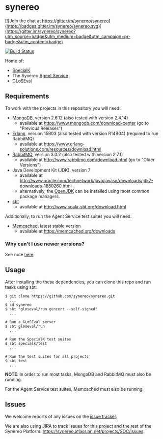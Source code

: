 # synereo

[![Join the chat at https://gitter.im/synereo/synereo](https://badges.gitter.im/synereo/synereo.svg)](https://gitter.im/synereo/synereo?utm_source=badge&utm_medium=badge&utm_campaign=pr-badge&utm_content=badge)

[![Build Status](https://travis-ci.org/synereo/synereo.svg?branch=staging)](https://travis-ci.org/synereo/synereo)

Home of:

* [SpecialK](specialk)
* The Synereo [Agent Service](agent-service)
* [GLoSEval](gloseval)

## Requirements

To work with the projects in this repository you will need:
* [MongoDB](https://www.mongodb.com/), version 2.6.12 (also tested with version 2.4.14)
  * available at https://www.mongodb.com/download-center (go to "Previous Releases")
* [Erlang](https://www.erlang.org/), version 15B03 (also tested with version R14B04) (required to run RabbitMQ)
  * available at https://www.erlang-solutions.com/resources/download.html
* [RabbitMQ](http://www.rabbitmq.com/), version 3.0.2 (also tested with version 2.7.1)
  * available at http://www.rabbitmq.com/download.html (go to "Older Versions")
* Java Development Kit (JDK), version 7
  * available at http://www.oracle.com/technetwork/java/javase/downloads/jdk7-downloads-1880260.html
  * alternatively, the [OpenJDK](http://openjdk.java.net/) can be installed using most common package managers.
* [sbt](http://www.scala-sbt.org/)
  * available at http://www.scala-sbt.org/download.html

Additionally, to run the Agent Service test suites you will need:
* [Memcached](https://memcached.org/), latest stable version
  * available at https://memcached.org/downloads

### Why can't I use newer versions?

See note [here](specialk/README.md#why-cant-i-use-newer-versions).

## Usage

After installing the these dependencies, you can clone this repo and run tasks using sbt:
```
$ git clone https://github.com/synereo/synereo.git
  ...
$ cd synereo
$ sbt "gloseval/run gencert --self-signed"
  ...

# Run a GLoSEval server
$ sbt gloseval/run
  ...

# Run the SpecialK test suites
$ sbt specialk/test
  ...

# Run the test suites for all projects
$ sbt test
  ...
```

**NOTE**: In order to run most tasks, MongoDB and RabbitMQ must also be running.

For the Agent Service test suites, Memcached must also be running.


## Issues

We welcome reports of any issues on the [issue tracker](https://github.com/synereo/synereo/issues).

We are also using JIRA to track issues for this project and the rest of the Synereo Platform:
https://synereo.atlassian.net/projects/SOC/issues
